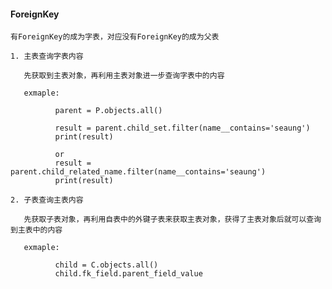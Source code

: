 #### ForeignKey

>
    有ForeignKey的成为字表，对应没有ForeignKey的成为父表

    1. 主表查询字表内容

       先获取到主表对象，再利用主表对象进一步查询字表中的内容

       exmaple:

              parent = P.objects.all()

              result = parent.child_set.filter(name__contains='seaung')
              print(result)

              or
              result = parent.child_related_name.filter(name__contains='seaung')
              print(result)

    2. 子表查询主表内容

       先获取子表对象，再利用自表中的外键子表来获取主表对象，获得了主表对象后就可以查询到主表中的内容

       exmaple:
              
              child = C.objects.all()
              child.fk_field.parent_field_value

